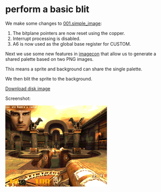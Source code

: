perform a basic blit
=====================

We make some changes to [001.simple_image](../001.simple_image):
   1. The bitplane pointers are now reset using the copper.
   2. Interrupt processing is disabled.
   3. A6 is now used as the global base register for CUSTOM.

Next we use some new features in [imagecon](../tools/imagecon) that allow us to generate a shared palette based on two PNG images.

This means a sprite and background can share the single palette.

We then blit the sprite to the background.

[Download disk image](bin/blit.adf?raw=true)

Screenshot:

![Screenshot](screenshot.png?raw=true)
